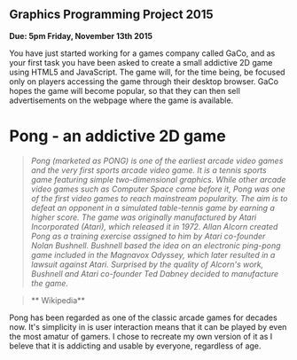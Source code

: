 ## Graphics Programming Project 2015

**Due: 5pm Friday, November 13th 2015**

You have just started working for a games company called GaCo, and as your first task you have been asked to create a small addictive 2D game using HTML5 and JavaScript.
The game will, for the time being, be focused only on players accessing the game through their desktop browser.
GaCo hopes the game will become popular, so that they can then sell advertisements on the webpage where the game is available.

# Pong - an addictive 2D game

>*Pong (marketed as PONG) is one of the earliest arcade video games and the very first sports arcade video game. It is a tennis sports game featuring simple two-dimensional graphics. While other arcade video games such as Computer Space came before it, Pong was one of the first video games to reach mainstream popularity. The aim is to defeat an opponent in a simulated table-tennis game by earning a higher score. The game was originally manufactured by Atari Incorporated (Atari), which released it in 1972. Allan Alcorn created Pong as a training exercise assigned to him by Atari co-founder Nolan Bushnell. Bushnell based the idea on an electronic ping-pong game included in the Magnavox Odyssey, which later resulted in a lawsuit against Atari. Surprised by the quality of Alcorn's work, Bushnell and Atari co-founder Ted Dabney decided to manufacture the game.*

> ** Wikipedia**

Pong has been regarded as one of the classic arcade games for decades now. It's simplicity in is user interaction means that it can be played by even the most amatur of gamers. I chose to recreate my own version of it as I beleve that it is addicting and usable by everyone, regardless of age.
